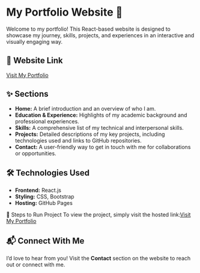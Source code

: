 # My Portfolio Website 🌟

Welcome to my portfolio! This React-based website is designed to showcase my journey, skills, projects, and experiences in an interactive and visually engaging way.

## 🔗 Website Link
[Visit My Portfolio](https://samikhaji.github.io/Portfolio/)

## ✨ Sections
- **Home:** A brief introduction and an overview of who I am.
- **Education & Experience:** Highlights of my academic background and professional experiences.
- **Skills:** A comprehensive list of my technical and interpersonal skills.
- **Projects:** Detailed descriptions of my key projects, including technologies used and links to GitHub repositories.
- **Contact:** A user-friendly way to get in touch with me for collaborations or opportunities.

## 🛠️ Technologies Used
- **Frontend:** React.js
- **Styling:** CSS, Bootstrap
- **Hosting:** GitHub Pages

🚀 Steps to Run  Project
To view the project, simply visit the hosted link:[Visit My Portfolio](https://samikhaji.github.io/Portfolio/)

## 📬 Connect With Me
I’d love to hear from you! Visit the **Contact** section on the website to reach out or connect with me.
